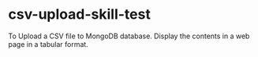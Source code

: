 # csv-upload-skill-test
To Upload a CSV file to MongoDB database. Display the contents in a web page in a tabular format.


